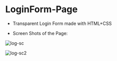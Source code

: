 # LoginForm-Page

- Transparent Login Form made with HTML+CSS

- Screen Shots of the Page:


![log-sc](https://user-images.githubusercontent.com/76783878/136462612-9eb0af8c-e3fc-49a5-8442-a2986c2e3e97.jpg)



![log-sc2](https://user-images.githubusercontent.com/76783878/136462645-781adb4e-0ae3-47e4-bbb0-d2a8dcd785e3.jpg)
